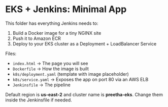 # EKS + Jenkins: Minimal App

This folder has everything Jenkins needs to:
1) Build a Docker image for a tiny NGINX site
2) Push it to Amazon ECR
3) Deploy to your EKS cluster as a Deployment + LoadBalancer Service

Files:
- `index.html`       -> The page you will see
- `Dockerfile`       -> How the image is built
- `k8s/deployment.yaml` (template with image placeholder)
- `k8s/service.yaml` -> Exposes the app on port 80 via an AWS ELB
- `Jenkinsfile`      -> The pipeline

Default region is **us-east-2** and cluster name is **preetha-eks**. Change them inside the Jenkinsfile if needed.

